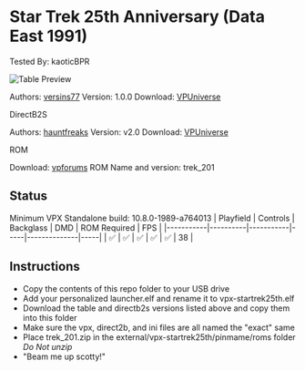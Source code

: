 # Star Trek 25th Anniversary (Data East 1991)
Tested By: kaoticBPR

![Table Preview](https://vpuniverse.com/screenshots/monthly_2023_06/Strek_cab.png.4857bb08b96a1d30e5e7c1a22536f1cb.png)

Authors: [versins77](https://vpuniverse.com/profile/29661-versins77/)
Version: 1.0.0
Download: [VPUniverse](https://vpuniverse.com/files/file/14802-star-trek-25th-anniversary-data-east-1991/)

DirectB2S

Authors: [hauntfreaks](https://vpuniverse.com/profile/5216-hauntfreaks/)
Version: v2.0
Download: [VPUniverse](https://vpuniverse.com/files/file/11770-star-trek-25th-anniversary-data-east-1991-b2s-with-full-dmd/)

ROM

Download: [vpforums](http://www.vpforums.org/index.php?app=downloads&showfile=833)
ROM Name and version: trek_201

## Status 

Minimum VPX Standalone build: 10.8.0-1989-a764013
| Playfield | Controls | Backglass | DMD | ROM Required | FPS | 
|-----------|----------|-----------|-----|--------------|-----|
| :white_check_mark: | :white_check_mark: | :white_check_mark: | :white_check_mark: | :white_check_mark: | 38 |

## Instructions

- Copy the contents of this repo folder to your USB drive
- Add your personalized launcher.elf and rename it to vpx-startrek25th.elf
- Download the table and directb2s versions listed above and copy them into this folder
- Make sure the vpx, direct2b, and ini files are all named the "exact" same
- Place trek_201.zip in the external/vpx-startrek25th/pinmame/roms folder *Do Not unzip*
- "Beam me up scotty!"

